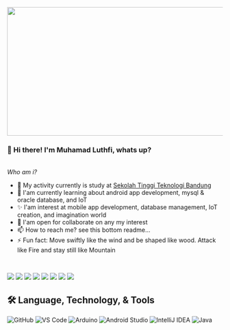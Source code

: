 
<!--
**luthfibg/luthfibg** is a ✨ _special_ ✨ repository because its `README.md` (this file) appears on your GitHub profile.

Here are some ideas to get you started:

- 🔭 I’m currently working on ...
- 🌱 I’m currently learning ...
- 👯 I’m looking to collaborate on ...
- 🤔 I’m looking for help with ...
- 💬 Ask me about ...
- 📫 How to reach me: ...
- 😄 Pronouns: ...
- ⚡ Fun fact: ...
-->
<div align="center">
  <img src="https://media.giphy.com/media/gh0RRgkTXedvF0pDc0/giphy.gif" width="600" height="300">
</div>

### 👋 Hi there! I'm Muhamad Luthfi, whats up?

<br/>
<i>Who am i? </i>
<ul>
  <li>🔭 My activity currently is study at <a href="https://sttbandung.ac.id/">Sekolah Tinggi Teknologi Bandung</a></li>
  <li>🌱 I'am currently learning about android app development, mysql & oracle database, and IoT</li>
  <li>✨ I'am interest at mobile app development, database management, IoT creation, and imagination world</li>
  <li>👯 I'am open for collaborate on any my interest</li>
  <li>📫 How to reach me? see this bottom readme...</li>
  <li>⚡ Fun fact:  Move swiftly like the wind and be shaped like wood. Attack like Fire and stay still like Mountain</li>
</ul>
<br/>

[![](https://img.shields.io/badge/-Gmail-D14836?style=flat-square&logo=gmail&logoColor=white)](https://mail.google.com/mail/u/0/?tab=rm&ogbl#inbox)
[![](https://img.shields.io/badge/-Linkedin-%231DA1F2?style=flat-square&logo=linkedin&logoColor=ffffff)](https://www.linkedin.com/in/luthfi-bangun-28a9621ba/)
[![](https://img.shields.io/badge/-Instagram-%23C51A4A?style=flat-square&logo=instagram&logoColor=ffffff)](https://www.instagram.com/luthfibgn/)
[![](https://img.shields.io/badge/-Instagram-%23C51A4A?style=flat-square&logo=instagram&logoColor=ffffff)](https://www.instagram.com/sunrise_nov/)
[![](https://img.shields.io/badge/-Github-%23181717?style=flat-square&logo=github)](https://github.com/luthfibg)
[![](https://img.shields.io/badge/-Youtube-%23FF0000?style=flat-square&logo=youtube)](https://www.youtube.com/channel/UCxpvymT9aBe_rglZxNpTEPw)
[![](https://img.shields.io/badge/-Stackoverflow-%23F47F24?style=flat-square&logo=stackoverflow&logoColor=ffffff)](https://stackoverflow.com/users/15921807/luthfinzo)
[![](https://img.shields.io/badge/-Codepen-%23141414?style=flat-square&logo=codepen&logoColor=ffffff)](https://codepen.io/luthfi-bangun)

## 🛠️ Language, Technology, & Tools

![GitHub](https://img.shields.io/badge/-GitHub-181717?style=flat-square&logo=github)
![VS Code](https://img.shields.io/badge/VS%20Code-5C2D91?style=flat-square&logo=visual-studio&logoColor=white)
![Arduino](https://img.shields.io/badge/Arduino-black?style=flat-square&logo=arduino)
![Android Studio](https://img.shields.io/badge/Android%20Studio-black?style=flat-square&logo=android-studio)
![IntelliJ IDEA](https://img.shields.io/badge/IntelliJ%20IDEA-black?style=flat-square&logo=intellij-idea&logoColor=white)
![Java](https://img.shields.io/badge/Java-black?style=flat-square&logo=java)


